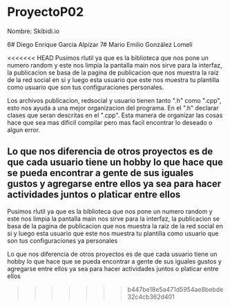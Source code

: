 # ProyectoP02
Nombre: Skibidi.io


6# Diego Enrique Garcia Alpizar
7# Mario Emilio González Lomelí


<<<<<<< HEAD
Pusimos rlutil ya que es la biblioteca que nos pone un numero random y este nos limpia la pantalla main nos sirve para la interfaz, la publicacion se basa de la pagina de publicacion que nos muestra la raiz de la red social en si y luego esta usuario que este nos muestra tu plantilla como usuario que son tus configuraciones personales. 

Los archivos publicacion, redsocial y usuario tienen tanto ".h" como ".cpp", esto nos ayuda a una mejor organizacion del programa. En el ".h" declarar clases que seran descritas en el ".cpp". Esta manera de organizar las cosas hace que sea mas dificil compilar pero mas facil encontrar lo deseado o algun error.


Lo que nos diferencia de otros proyectos es de que cada usuario tiene un hobby lo que hace que se pueda encontrar a gente de sus iguales gustos y agregarse entre ellos ya sea para hacer actividades juntos o platicar entre ellos
----------
Pusimos rlutil ya que es la biblioteca que nos pone un numero random y este nos limpia la pantalla main nos sirve para la interfaz, la publicacion se basa de la pagina de publicacion que nos muestra la raiz de la red social en si y luego esta usuario que este nos muestra tu plantilla como usuario que son tus configuraciones ya personales


Lo que nos diferencia de otros proyectos es de que cada usuario tiene un hobby lo que hace que se pueda encontrar a gente de sus iguales gustos y agregarse entre ellos ya sea para hacer actividades juntos o platicar entre ellos
>>>>>>> b447be18e5a471d5954ae8bebde32c4cb362d401
